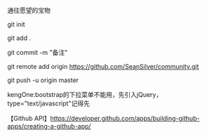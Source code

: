 通往愿望的宝物

git init

git add .

git commit -m "备注"

git remote add origin https://github.com/SeanSilver/community.git

git push -u origin master

kengOne:bootstrap的下拉菜单不能用，先引入jQuery，type="text/javascript"记得先

【Github API】https://developer.github.com/apps/building-github-apps/creating-a-github-app/

